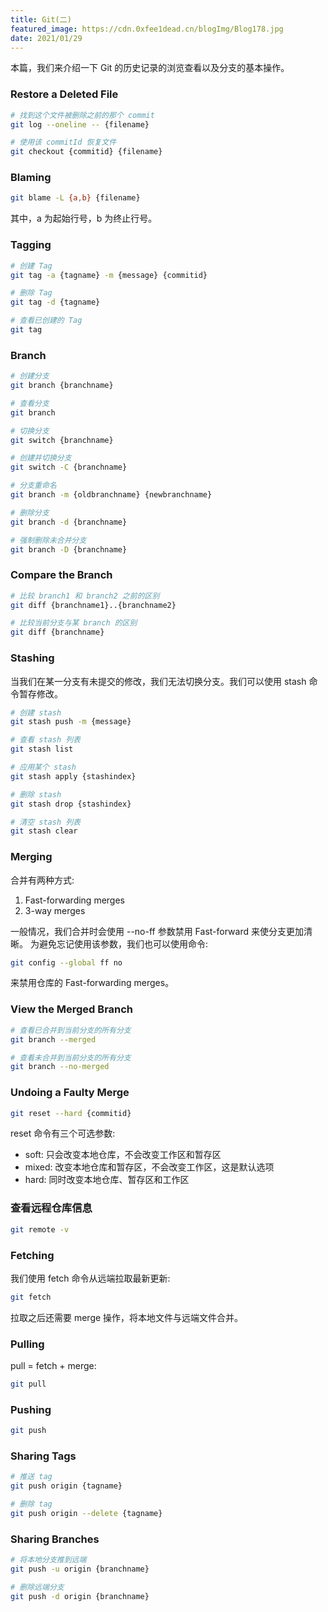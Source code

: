 ```yaml
---
title: Git(二)
featured_image: https://cdn.0xfee1dead.cn/blogImg/Blog178.jpg
date: 2021/01/29
---
```


本篇，我们来介绍一下 Git 的历史记录的浏览查看以及分支的基本操作。

### Restore a Deleted File
``` sh
# 找到这个文件被删除之前的那个 commit
git log --oneline -- {filename}

# 使用该 commitId 恢复文件
git checkout {commitid} {filename}
```

### Blaming
``` sh
git blame -L {a,b} {filename}
```

其中，a 为起始行号，b 为终止行号。

### Tagging
``` sh
# 创建 Tag
git tag -a {tagname} -m {message} {commitid}

# 删除 Tag
git tag -d {tagname}

# 查看已创建的 Tag
git tag
```

### Branch
``` sh
# 创建分支
git branch {branchname}

# 查看分支
git branch

# 切换分支
git switch {branchname}

# 创建并切换分支
git switch -C {branchname}

# 分支重命名
git branch -m {oldbranchname} {newbranchname}

# 删除分支
git branch -d {branchname}

# 强制删除未合并分支
git branch -D {branchname}
```

### Compare the Branch
``` sh
# 比较 branch1 和 branch2 之前的区别
git diff {branchname1}..{branchname2}

# 比较当前分支与某 branch 的区别
git diff {branchname}
```

### Stashing
当我们在某一分支有未提交的修改，我们无法切换分支。我们可以使用 stash 命令暂存修改。
``` sh
# 创建 stash
git stash push -m {message}

# 查看 stash 列表
git stash list

# 应用某个 stash
git stash apply {stashindex}

# 删除 stash
git stash drop {stashindex}

# 清空 stash 列表
git stash clear
```

### Merging
合并有两种方式: 
1. Fast-forwarding merges
2. 3-way merges

一般情况，我们合并时会使用 --no-ff 参数禁用 Fast-forward 来使分支更加清晰。
为避免忘记使用该参数，我们也可以使用命令: 
``` sh
git config --global ff no
```

来禁用仓库的 Fast-forwarding merges。

### View the Merged Branch
``` sh
# 查看已合并到当前分支的所有分支
git branch --merged

# 查看未合并到当前分支的所有分支
git branch --no-merged
```

### Undoing a Faulty Merge
``` sh
git reset --hard {commitid}
```

reset 命令有三个可选参数: 
- soft: 只会改变本地仓库，不会改变工作区和暂存区
- mixed: 改变本地仓库和暂存区，不会改变工作区，这是默认选项
- hard: 同时改变本地仓库、暂存区和工作区

### 查看远程仓库信息
``` sh
git remote -v
```

### Fetching
我们使用 fetch 命令从远端拉取最新更新: 
``` sh
git fetch
```

拉取之后还需要 merge 操作，将本地文件与远端文件合并。

### Pulling
pull = fetch + merge: 
``` sh
git pull
```

### Pushing
``` sh
git push
```

### Sharing Tags
``` sh
# 推送 tag
git push origin {tagname}

# 删除 tag
git push origin --delete {tagname}
```

### Sharing Branches
``` sh
# 将本地分支推到远端
git push -u origin {branchname}

# 删除远端分支
git push -d origin {branchname}
```